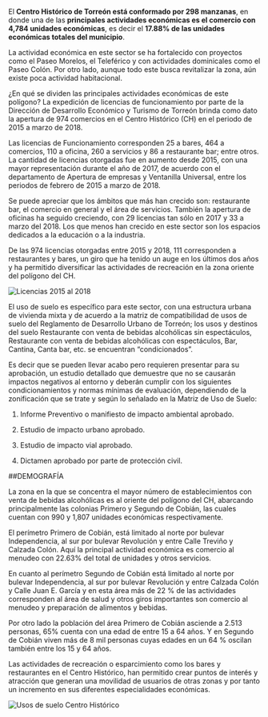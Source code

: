 
El **Centro Histórico de Torreón está conformado por 298 manzanas**, en donde una de las **principales actividades económicas es el comercio con 4,784 unidades económicas**, es decir el **17.88% de las unidades económicas totales del municipio**.

La actividad económica en este sector se ha fortalecido con proyectos como el Paseo Morelos, el Teleférico y con actividades dominicales como el Paseo Colón. Por otro lado, aunque todo este busca revitalizar la zona, aún existe poca actividad habitacional.

¿En qué se dividen las principales actividades económicas de este polígono? La expedición de licencias de funcionamiento por parte de la Dirección de Desarrollo Económico y Turismo de Torreón brinda como dato la apertura de 974 comercios en el Centro Histórico (CH) en el periodo de 2015 a marzo de 2018.

Las licencias de Funcionamiento corresponden 25 a bares, 464 a comercios, 110 a oficina, 260 a servicios y 86 a restaurante bar; entre otros.  La cantidad de licencias otorgadas fue en aumento desde 2015, con una mayor representación durante el año de 2017, de acuerdo con el departamento de Apertura de empresas y Ventanilla Universal, entre los periodos de febrero de 2015 a marzo de 2018.

Se puede apreciar que los ámbitos que más han crecido son: restaurante bar, el comercio en general  y el área de servicios. También la apertura de oficinas ha seguido creciendo, con 29 licencias tan sólo en 2017 y 33 a marzo del 2018. Los que menos han crecido en este sector son los espacios dedicados a la educación o a la industria.

De las 974 licencias otorgadas entre 2015 y 2018,  111 corresponden a restaurantes y bares, un giro que ha tenido un auge en los últimos dos años y ha permitido diversificar las actividades de recreación en la zona oriente del polígono del CH.

<img class="img-responsive" src="apertura-bares-restaurantes-centro-historico/licencias2015-2018.png" alt="Licencias 2015 al 2018">

El uso de suelo es específico para este sector, con una estructura urbana de vivienda mixta y de acuerdo a la matriz de compatibilidad de usos de suelo del Reglamento de Desarrollo Urbano de Torreón; los usos y destinos del suelo Restaurante con venta de bebidas alcohólicas sin espectáculos, Restaurante con venta de bebidas alcohólicas con espectáculos, Bar, Cantina, Canta bar, etc. se encuentran “condicionados”.

Es decir que se pueden llevar acabo pero requieren presentar para su aprobación, un estudio detallado que demuestre que no se causarán impactos negativos al entorno y deberán cumplir con los siguientes condicionamientos y normas mínimas de evaluación, dependiendo de la zonificación que se trate y según lo señalado en la Matriz de Uso de Suelo:

1) Informe Preventivo o manifiesto de impacto ambiental aprobado.

2) Estudio de impacto urbano aprobado.

3) Estudio de impacto vial aprobado.

4) Dictamen aprobado por parte de protección civil.

##DEMOGRAFÍA

La zona en la que se concentra el mayor número de establecimientos con venta de bebidas alcohólicas es al oriente del polígono del CH, abarcando principalmente las colonias Primero y Segundo de Cobián, las cuales cuentan con 990 y 1,807 unidades económicas respectivamente.

El perímetro Primero de Cobián, está limitado al norte por bulevar Independencia, al sur por bulevar Revolución y entre Calle Treviño y Calzada Colón. Aquí la principal actividad económica es comercio al menudeo con 22.63% del total de unidades y otros servicios.

En cuanto al perímetro  Segundo de Cobián está limitado al norte por bulevar Independencia, al sur por bulevar Revolución y entre Calzada Colón y Calle Juan E. García y en esta área más de 22 % de las actividades corresponden al área de salud y otros giros importantes son comercio al menudeo y preparación de alimentos y bebidas.

Por otro lado la población del área Primero de Cobián asciende a 2.513 personas, 65% cuenta con una edad de entre 15 a 64 años. Y en Segundo de Cobián viven más de 8 mil personas cuyas edades en un 64 % oscilan también entre los 15 y 64 años.

Las actividades de recreación o esparcimiento como los bares y restaurantes en el Centro Histórico, han permitido crear puntos de interés y atracción que generan una movilidad de usuarios de otras zonas y por tanto un incremento en sus diferentes especialidades económicas.

<img class="img-responsive" src="apertura-bares-restaurantes-centro-historico/usos-de-suelo-ch.png" alt="Usos de suelo Centro Histórico">
